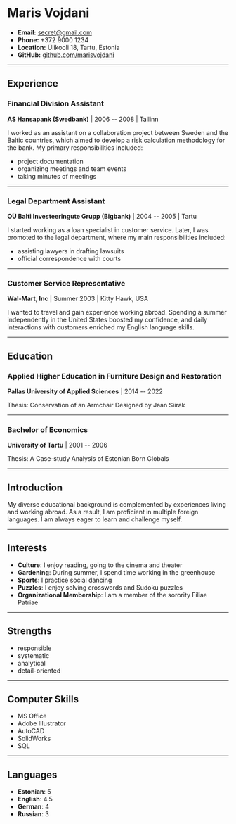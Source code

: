 # Maris Vojdani

- **Email:** secret@gmail.com
- **Phone:** +372 9000 1234
- **Location:** Ülikooli 18, Tartu, Estonia
- **GitHub:** [github.com/marisvojdani](https://github.com/marisvojdani)

---

## Experience

### Financial Division Assistant
**AS Hansapank (Swedbank)** | 2006 -- 2008 | Tallinn

I worked as an assistant on a collaboration project between Sweden and the Baltic countries, which aimed to develop a risk calculation methodology for the bank. My primary responsibilities included:

- project documentation
- organizing meetings and team events
- taking minutes of meetings

---

### Legal Department Assistant
**OÜ Balti Investeeringute Grupp (Bigbank)** | 2004 -- 2005 | Tartu

I started working as a loan specialist in customer service. Later, I was promoted to the legal department, where my main responsibilities included:

- assisting lawyers in drafting lawsuits
- official correspondence with courts

---

### Customer Service Representative
**Wal-Mart, Inc** | Summer 2003 | Kitty Hawk, USA

I wanted to travel and gain experience working abroad. Spending a summer independently in the United States boosted my confidence, and daily interactions with customers enriched my English language skills.

---

## Education

### Applied Higher Education in Furniture Design and Restoration
**Pallas University of Applied Sciences** | 2014 -- 2022

Thesis: Conservation of an Armchair Designed by Jaan Siirak

---

### Bachelor of Economics
**University of Tartu** | 2001 -- 2006

Thesis: A Case-study Analysis of Estonian Born Globals

---

## Introduction

My diverse educational background is complemented by experiences living and working abroad. As a result, I am proficient in multiple foreign languages. I am always eager to learn and challenge myself.

---

## Interests

- **Culture**: I enjoy reading, going to the cinema and theater
- **Gardening**: During summer, I spend time working in the greenhouse
- **Sports**: I practice social dancing
- **Puzzles**: I enjoy solving crosswords and Sudoku puzzles
- **Organizational Membership**: I am a member of the sorority Filiae Patriae

---

## Strengths

- responsible
- systematic
- analytical
- detail-oriented

---

## Computer Skills

- MS Office
- Adobe Illustrator
- AutoCAD
- SolidWorks
- SQL

---

## Languages

- **Estonian**: 5
- **English**: 4.5
- **German**: 4
- **Russian**: 3

